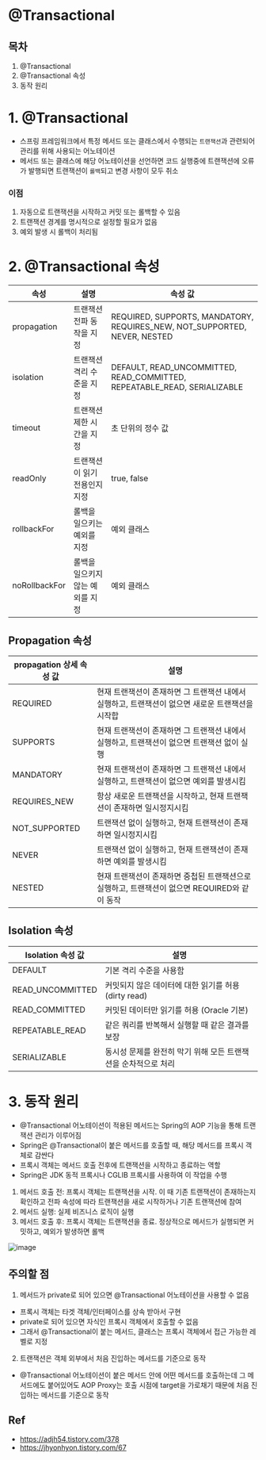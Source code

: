 # @Transactional

## 목차
1. @Transactional
2. @Transactional 속성
3. 동작 원리


# 1. @Transactional
- 스프링 프레임워크에서 특정 메서드 또는 클래스에서 수행되는 `트랜잭션`과 관련되어 관리를 위해 사용되는 어노테이션
- 메서드 또는 클래스에 해당 어노테이션을 선언하면 코드 실행중에 트랜잭션에 오류가 발행되면 트랜잭션이 `롤백`되고 변경 사항이 모두 취소

### 이점
1. 자동으로 트랜잭션을 시작하고 커밋 또는 롤백할 수 있음
2. 트랜잭션 경계를 명시적으로 설정할 필요가 없음
3. 예외 발생 시 롤백이 처리됨

# 2. @Transactional 속성
|속성|설명|속성 값|
| --- | --- | --- |
|propagation|	트랜잭션 전파 동작을 지정|	REQUIRED, SUPPORTS, MANDATORY, REQUIRES_NEW, NOT_SUPPORTED, NEVER, NESTED|
|isolation|	트랜잭션 격리 수준을 지정|	DEFAULT, READ_UNCOMMITTED, READ_COMMITTED, REPEATABLE_READ, SERIALIZABLE|
|timeout|	트랜잭션 제한 시간을 지정|	초 단위의 정수 값|
|readOnly|	트랜잭션이 읽기 전용인지 지정|	true, false|
|rollbackFor|	롤백을 일으키는 예외를 지정|	예외 클래스|
|noRollbackFor|	롤백을 일으키지 않는 예외를 지정|	예외 클래스|

## Propagation 속성
|propagation 상세 속성 값 	|설명|
| --- | --- |
|REQUIRED	|현재 트랜잭션이 존재하면 그 트랜잭션 내에서 실행하고, 트랜잭션이 없으면 새로운 트랜잭션을 시작합|
|SUPPORTS	|현재 트랜잭션이 존재하면 그 트랜잭션 내에서 실행하고, 트랜잭션이 없으면 트랜잭션 없이 실행|
|MANDATORY	|현재 트랜잭션이 존재하면 그 트랜잭션 내에서 실행하고, 트랜잭션이 없으면 예외를 발생시킴|
|REQUIRES_NEW	|항상 새로운 트랜잭션을 시작하고, 현재 트랜잭션이 존재하면 일시정지시킴|
|NOT_SUPPORTED	|트랜잭션 없이 실행하고, 현재 트랜잭션이 존재하면 일시정지시킴|
|NEVER	|트랜잭션 없이 실행하고, 현재 트랜잭션이 존재하면 예외를 발생시킴|
|NESTED	|현재 트랜잭션이 존재하면 중첩된 트랜잭션으로 실행하고, 트랜잭션이 없으면 REQUIRED와 같이 동작|

## Isolation 속성
|Isolation 속성 값	|설명|
| --- | --- |
|DEFAULT|	기본 격리 수준을 사용함|
|READ_UNCOMMITTED	|커밋되지 않은 데이터에 대한 읽기를 허용(dirty read)|
|READ_COMMITTED	|커밋된 데이터만 읽기를 허용 (Oracle 기본)|
|REPEATABLE_READ	|같은 쿼리를 반복해서 실행할 때 같은 결과를 보장|
|SERIALIZABLE	|동시성 문제를 완전히 막기 위해 모든 트랜잭션을 순차적으로 처리|

# 3. 동작 원리
- @Transactional 어노테이션이 적용된 메서드는 Spring의 AOP 기능을 통해 트랜잭션 관리가 이루어짐
- Spring은 @Transactional이 붙은 메서드를 호출할 때, 해당 메서드를 프록시 객체로 감싼다
- 프록시 객체는 메서드 호출 전후에 트랜잭션을 시작하고 종료하는 역할
- Spring은 JDK 동적 프록시나 CGLIB 프록시를 사용하여 이 작업을 수행

1. 메서드 호출 전: 프록시 객체는 트랜잭션을 시작. 이 때 기존 트랜잭션이 존재하는지 확인하고 전파 속성에 따라 트랜잭션을 새로 시작하거나 기존 트랜잭션에 참여
2. 메서드 실행: 실제 비즈니스 로직이 실행
3. 메서드 호출 후: 프록시 객체는 트랜잭션을 종료. 정상적으로 메서드가 실행되면 커밋하고, 예외가 발생하면 롤백

![image](https://github.com/user-attachments/assets/b01467dc-6cca-4751-82fc-1731f0caf460)

## 주의할 점
1. 메서드가 private로 되어 있으면 @Transactional 어노테이션을 사용할 수 없음
  - 프록시 객체는 타겟 객체/인터페이스를 상속 받아서 구현
  - private로 되어 있으면 자식인 프록시 객체에서 호출할 수 없음
  - 그래서 @Transactional이 붙는 메서드, 클래스는 프록시 객체에서 접근 가능한 레벨로 지정
2. 트랜잭션은 객체 외부에서 처음 진입하는 메서드를 기준으로 동작
  - @Transactional 어노테이션이 붙은 메서드 안에 어떤 메서드를 호출하는데 그 메서드에도 붙어있어도 AOP Proxy는 호출 시점에 target을 가로채기 때문에 처음 진입하는 메서드를 기준으로 동작


## Ref
- https://adjh54.tistory.com/378
- https://jhyonhyon.tistory.com/67
